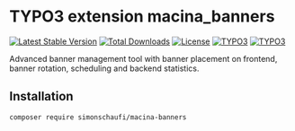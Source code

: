 # TYPO3 extension macina_banners

[![Latest Stable Version](https://poser.pugx.org/simonschaufi/macina-banners/v/stable)](https://packagist.org/packages/simonschaufi/macina-banners)
[![Total Downloads](https://poser.pugx.org/simonschaufi/macina-banners/downloads)](https://packagist.org/packages/simonschaufi/macina-banners)
[![License](https://poser.pugx.org/simonschaufi/macina-banners/license)](https://packagist.org/packages/simonschaufi/macina-banners)
[![TYPO3](https://img.shields.io/badge/TYPO3-7.6-orange.svg)](https://typo3.org/)
[![TYPO3](https://img.shields.io/badge/TYPO3-8.7-orange.svg)](https://typo3.org/)

Advanced banner management tool with banner placement on frontend, banner rotation, scheduling and backend statistics.

## Installation

```bash
composer require simonschaufi/macina-banners
```
